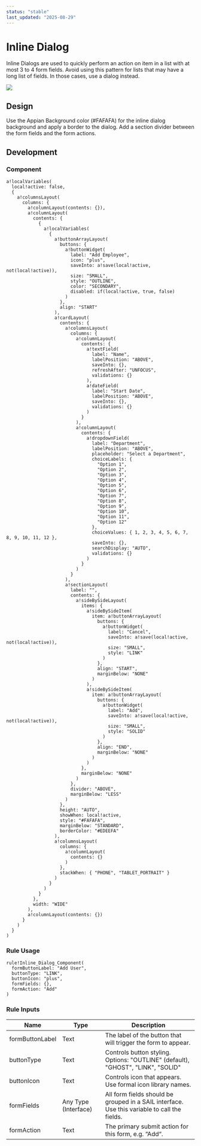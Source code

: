 ```yaml
---
status: "stable"
last_updated: "2025-08-29"
---
```


# Inline Dialog

Inline Dialogs are used to quickly perform an action on item in a list with at most 3 to 4 form fields. Avoid using this pattern for lists that may have a long list of fields. In those cases, use a dialog instead.

![](https://github.com/user-attachments/assets/5e69f211-bfd7-4bf0-8ef8-d6473bc44023)

## Design

Use the Appian Background color (#FAFAFA) for the inline dialog background and apply a border to the dialog. Add a section divider between the form fields and the form actions.

## Development

### Component
```
a!localVariables(
  local!active: false,
  {
    a!columnsLayout(
      columns: {
        a!columnLayout(contents: {}),
        a!columnLayout(
          contents: {
            {
              a!localVariables(
                {
                  a!buttonArrayLayout(
                    buttons: {
                      a!buttonWidget(
                        label: "Add Employee",
                        icon: "plus",
                        saveInto: a!save(local!active, not(local!active)),
                        size: "SMALL",
                        style: "OUTLINE",
                        color: "SECONDARY",
                        disabled: if(local!active, true, false)
                      )
                    },
                    align: "START"
                  ),
                  a!cardLayout(
                    contents: {
                      a!columnsLayout(
                        columns: {
                          a!columnLayout(
                            contents: {
                              a!textField(
                                label: "Name",
                                labelPosition: "ABOVE",
                                saveInto: {},
                                refreshAfter: "UNFOCUS",
                                validations: {}
                              ),
                              a!dateField(
                                label: "Start Date",
                                labelPosition: "ABOVE",
                                saveInto: {},
                                validations: {}
                              )
                            }
                          ),
                          a!columnLayout(
                            contents: {
                              a!dropdownField(
                                label: "Department",
                                labelPosition: "ABOVE",
                                placeholder: "Select a Department",
                                choiceLabels: {
                                  "Option 1",
                                  "Option 2",
                                  "Option 3",
                                  "Option 4",
                                  "Option 5",
                                  "Option 6",
                                  "Option 7",
                                  "Option 8",
                                  "Option 9",
                                  "Option 10",
                                  "Option 11",
                                  "Option 12"
                                },
                                choiceValues: { 1, 2, 3, 4, 5, 6, 7, 8, 9, 10, 11, 12 },
                                saveInto: {},
                                searchDisplay: "AUTO",
                                validations: {}
                              )
                            }
                          )
                        }
                      ),
                      a!sectionLayout(
                        label: "",
                        contents: {
                          a!sideBySideLayout(
                            items: {
                              a!sideBySideItem(
                                item: a!buttonArrayLayout(
                                  buttons: {
                                    a!buttonWidget(
                                      label: "Cancel",
                                      saveInto: a!save(local!active, not(local!active)),
                                      size: "SMALL",
                                      style: "LINK"
                                    )
                                  },
                                  align: "START",
                                  marginBelow: "NONE"
                                )
                              ),
                              a!sideBySideItem(
                                item: a!buttonArrayLayout(
                                  buttons: {
                                    a!buttonWidget(
                                      label: "Add",
                                      saveInto: a!save(local!active, not(local!active)),
                                      size: "SMALL",
                                      style: "SOLID"
                                    )
                                  },
                                  align: "END",
                                  marginBelow: "NONE"
                                )
                              )
                            },
                            marginBelow: "NONE"
                          )
                        },
                        divider: "ABOVE",
                        marginBelow: "LESS"
                      )
                    },
                    height: "AUTO",
                    showWhen: local!active,
                    style: "#FAFAFA",
                    marginBelow: "STANDARD",
                    borderColor: "#EDEEFA"
                  ),
                  a!columnsLayout(
                    columns: {
                      a!columnLayout(
                        contents: {}
                      )
                    },
                    stackWhen: { "PHONE", "TABLET_PORTRAIT" }
                  )
                }
              )
            }
          },
          width: "WIDE"
        ),
        a!columnLayout(contents: {})
      }
    )
  }
)
```

### Rule Usage
```
rule!Inline_Dialog_Component(
  formButtonLabel: "Add User",
  buttonType: "LINK",
  buttonIcon: "plus",
  formFields: {},
  formAction: "Add"
)
```

### Rule Inputs
|Name|Type|Description|
|--- |--- |--- |
|formButtonLabel|Text|The label of the button that will trigger the form to appear.|
|buttonType|Text|Controls button styling. Options: "OUTLINE" (default), "GHOST", "LINK", "SOLID"|
|buttonIcon|Text|Controls icon that appears. Use formal icon library names.|
|formFields|Any Type (Interface)|All form fields should be grouped in a SAIL interface. Use this variable to call the fields.|
|formAction|Text|The primary submit action for this form, e.g. “Add“.|
